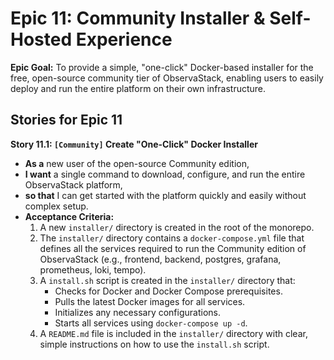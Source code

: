 # Epic 11: Community Installer & Self-Hosted Experience

**Epic Goal:** To provide a simple, "one-click" Docker-based installer for the free, open-source community tier of ObservaStack, enabling users to easily deploy and run the entire platform on their own infrastructure.

## Stories for Epic 11

**Story 11.1: `[Community]` Create "One-Click" Docker Installer**
*   **As a** new user of the open-source Community edition,
*   **I want** a single command to download, configure, and run the entire ObservaStack platform,
*   **so that** I can get started with the platform quickly and easily without complex setup.
*   **Acceptance Criteria:**
    1.  A new `installer/` directory is created in the root of the monorepo.
    2.  The `installer/` directory contains a `docker-compose.yml` file that defines all the services required to run the Community edition of ObservaStack (e.g., frontend, backend, postgres, grafana, prometheus, loki, tempo).
    3.  A `install.sh` script is created in the `installer/` directory that:
        *   Checks for Docker and Docker Compose prerequisites.
        *   Pulls the latest Docker images for all services.
        *   Initializes any necessary configurations.
        *   Starts all services using `docker-compose up -d`.
    4.  A `README.md` file is included in the `installer/` directory with clear, simple instructions on how to use the `install.sh` script.
